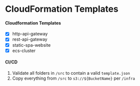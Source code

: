# CloudFormation Templates

#### Cloudformation Templates

- [x] http-api-gateway
- [x] rest-api-gateway
- [x] static-spa-website
- [x] ecs-cluster
 
#### CI/CD

1. Validate all folders in `/src` to contain a valid `template.json`
2. Copy everything from `/src` to `s3://${BucketName}` per `/infra`

